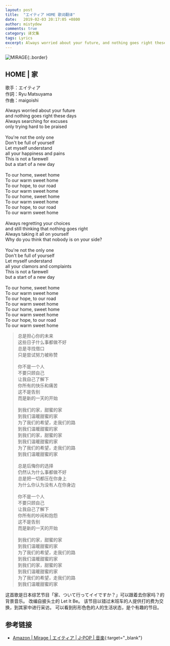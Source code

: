 ```yaml
---
layout: post
title:  "エイティア HOME 歌词翻译"
date:   2019-02-03 20:17:05 +0800
author: mistydew
comments: true
category: 译文集
tags: Lyrics
excerpt: Always worried about your future, and nothing goes right these days. Always searching for excuses, only trying hard to be praised
---
```

![MIRAGE](https://mistydew.github.io/assets/images/cover/misc/MIRAGE.jpg){:.border}

## HOME | 家

歌手：エイティア<br>
作詞：Ryu Matsuyama<br>
作曲：maigoishi

<div class="lyric-original">
<p>
Always worried about your future<br>
and nothing goes right these days<br>
Always searching for excuses<br>
only trying hard to be praised<br>
<br>
You're not the only one<br>
Don't be full of yourself<br>
Let myself understand<br>
all your happiness and pains<br>
This is not a farewell<br>
but a start of a new day<br>
<br>
To our home, sweet home<br>
To our warm sweet home<br>
To our hope, to our road<br>
To our warm sweet home<br>
To our home, sweet home<br>
To our warm sweet home<br>
To our hope, to our road<br>
To our warm sweet home<br>
<br>
Always regretting your choices<br>
and still thinking that nothing goes right<br>
Always taking it all on yourself<br>
Why do you think that nobody is on your side?<br>
<br>
You're not the only one<br>
Don't be full of yourself<br>
Let myself understand<br>
all your clamors and complaints<br>
This is not a farewell<br>
but a start of a new day<br>
<br>
To our home, sweet home<br>
To our warm sweet home<br>
To our hope, to our road<br>
To our warm sweet home<br>
To our home, sweet home<br>
To our warm sweet home<br>
To our hope, to our road<br>
To our warm sweet home
</p>
</div>

<div class="lyric-translation">
<blockquote>
总是担心你的未来<br>
这些日子什么事都做不好<br>
总是寻找借口<br>
只是尝试努力被称赞<br>
<br>
你不是一个人<br>
不要只顾自己<br>
让我自己了解下<br>
你所有的快乐和痛苦<br>
这不是告别<br>
而是新的一天的开始<br>
<br>
到我们的家，甜蜜的家<br>
到我们温暖甜蜜的家<br>
为了我们的希望，走我们的路<br>
到我们温暖甜蜜的家<br>
到我们的家，甜蜜的家<br>
到我们温暖甜蜜的家<br>
为了我们的希望，走我们的路<br>
到我们温暖甜蜜的家<br>
<br>
总是后悔你的选择<br>
仍然认为什么事都做不好<br>
总是把一切都压在你身上<br>
为什么你认为没有人在你身边<br>
<br>
你不是一个人<br>
不要只顾自己<br>
让我自己了解下<br>
你所有的吵闹和抱怨<br>
这不是告别<br>
而是新的一天的开始<br>
<br>
到我们的家，甜蜜的家<br>
到我们温暖甜蜜的家<br>
为了我们的希望，走我们的路<br>
到我们温暖甜蜜的家<br>
到我们的家，甜蜜的家<br>
到我们温暖甜蜜的家<br>
为了我们的希望，走我们的路<br>
到我们温暖甜蜜的家
</blockquote>
</div>

这首歌是日本综艺节目「家、ついて行ってイイですか？」可以跟着去你家吗？的背景音乐。
改编自披头士的 Let It Be。
该节目以错过末班车的人提供打的费为交换，到其家中进行采访。
可以看到形形色色的人的生活状态，是个有趣的节目。

## 参考链接

* [Amazon \| Mirage \| エイティア \| J-POP \| 音楽](https://www.amazon.co.jp/Mirage-%E3%82%A8%E3%82%A4%E3%83%86%E3%82%A3%E3%82%A2/dp/B07255YRRZ/ref=sr_1_1?ie=UTF8&qid=1548992472&sr=8-1&keywords=Mirage-%E3%82%A8%E3%82%A4%E3%83%86%E3%82%A3%E3%82%A2){:target="_blank"}
